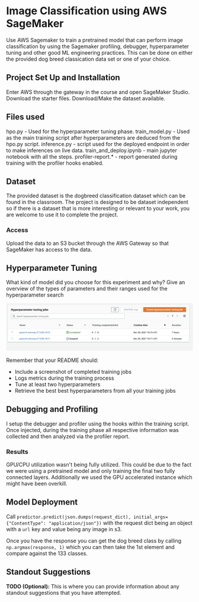 # Image Classification using AWS SageMaker

Use AWS Sagemaker to train a pretrained model that can perform image classification by using the Sagemaker profiling, debugger, hyperparameter tuning and other good ML engineering practices. This can be done on either the provided dog breed classication data set or one of your choice.

## Project Set Up and Installation
Enter AWS through the gateway in the course and open SageMaker Studio.
Download the starter files.
Download/Make the dataset available.

## Files used
hpo.py - Used for the hyperparameter tuning phase.
train_model.py - Used as the main training script after hyperparameters are deduced from the hpo.py script.
inference.py - script used for the deployed endpoint in order to make inferences on live data.
train_and_deploy.ipynb - main jupyter notebook with all the steps.
profiler-report.* - report generated during training with the profiler hooks enabled.

## Dataset
The provided dataset is the dogbreed classification dataset which can be found in the classroom.
The project is designed to be dataset independent so if there is a dataset that is more interesting or relevant to your work, you are welcome to use it to complete the project.

### Access
Upload the data to an S3 bucket through the AWS Gateway so that SageMaker has access to the data.

## Hyperparameter Tuning
What kind of model did you choose for this experiment and why? Give an overview of the types of parameters and their ranges used for the hyperparameter search

![training](training.png "training job")


Remember that your README should:
- Include a screenshot of completed training jobs
- Logs metrics during the training process
- Tune at least two hyperparameters
- Retrieve the best best hyperparameters from all your training jobs

## Debugging and Profiling
I setup the debugger and profiler using the hooks within the training script. Once injected, during the training phase all respective information was collected and then analyzed via the profiler report.

### Results
GPU/CPU utilization wasn't being fully utilized. This could be due to the fact we were using a pretrained model and only training the final two fully connected layers. Additionally we used the GPU accelerated instance which might have been overkill.


## Model Deployment
Call `predictor.predict(json.dumps(request_dict), initial_args={"ContentType": "application/json"})` with the request dict being an object with a `url` key and value being any image in s3.

Once you have the response you can get the dog breed class by calling `np.argmax(response, 1)` which you can then take the 1st element and compare against the 133 classes.

## Standout Suggestions
**TODO (Optional):** This is where you can provide information about any standout suggestions that you have attempted.
